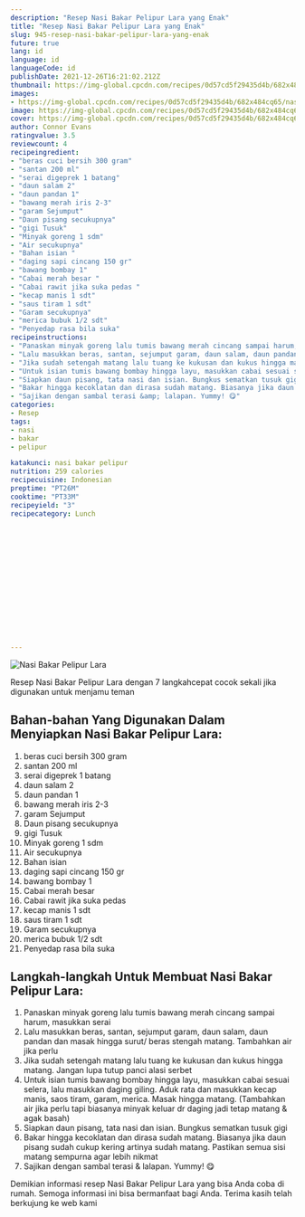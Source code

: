 ```yaml
---
description: "Resep Nasi Bakar Pelipur Lara yang Enak"
title: "Resep Nasi Bakar Pelipur Lara yang Enak"
slug: 945-resep-nasi-bakar-pelipur-lara-yang-enak
future: true
lang: id
language: id
languageCode: id
publishDate: 2021-12-26T16:21:02.212Z 
thumbnail: https://img-global.cpcdn.com/recipes/0d57cd5f29435d4b/682x484cq65/nasi-bakar-pelipur-lara-foto-resep-utama.webp
images:
- https://img-global.cpcdn.com/recipes/0d57cd5f29435d4b/682x484cq65/nasi-bakar-pelipur-lara-foto-resep-utama.webp
image: https://img-global.cpcdn.com/recipes/0d57cd5f29435d4b/682x484cq65/nasi-bakar-pelipur-lara-foto-resep-utama.webp
cover: https://img-global.cpcdn.com/recipes/0d57cd5f29435d4b/682x484cq65/nasi-bakar-pelipur-lara-foto-resep-utama.webp
author: Connor Evans
ratingvalue: 3.5
reviewcount: 4
recipeingredient:
- "beras cuci bersih 300 gram"
- "santan 200 ml"
- "serai digeprek 1 batang"
- "daun salam 2"
- "daun pandan 1"
- "bawang merah iris 2-3"
- "garam Sejumput"
- "Daun pisang secukupnya"
- "gigi Tusuk"
- "Minyak goreng 1 sdm"
- "Air secukupnya"
- "Bahan isian "
- "daging sapi cincang 150 gr"
- "bawang bombay 1"
- "Cabai merah besar "
- "Cabai rawit jika suka pedas "
- "kecap manis 1 sdt"
- "saus tiram 1 sdt"
- "Garam secukupnya"
- "merica bubuk 1/2 sdt"
- "Penyedap rasa bila suka"
recipeinstructions:
- "Panaskan minyak goreng lalu tumis bawang merah cincang sampai harum, masukkan serai"
- "Lalu masukkan beras, santan, sejumput garam, daun salam, daun pandan dan masak hingga surut/ beras stengah matang. Tambahkan air jika perlu"
- "Jika sudah setengah matang lalu tuang ke kukusan dan kukus hingga matang. Jangan lupa tutup panci alasi serbet"
- "Untuk isian tumis bawang bombay hingga layu, masukkan cabai sesuai selera, lalu masukkan daging giling. Aduk rata dan masukkan kecap manis, saos tiram, garam, merica. Masak hingga matang. (Tambahkan air jika perlu tapi biasanya minyak keluar dr daging jadi tetap matang &amp; agak basah)"
- "Siapkan daun pisang, tata nasi dan isian. Bungkus sematkan tusuk gigi"
- "Bakar hingga kecoklatan dan dirasa sudah matang. Biasanya jika daun pisang sudah cukup kering artinya sudah matang. Pastikan semua sisi matang sempurna agar lebih nikmat"
- "Sajikan dengan sambal terasi &amp; lalapan. Yummy! 😋"
categories:
- Resep
tags:
- nasi
- bakar
- pelipur

katakunci: nasi bakar pelipur 
nutrition: 259 calories
recipecuisine: Indonesian
preptime: "PT26M"
cooktime: "PT33M"
recipeyield: "3"
recipecategory: Lunch


     
    
    
    
    
    
    
    
    
    
    
      
    
---
```



![Nasi Bakar Pelipur Lara](https://img-global.cpcdn.com/recipes/0d57cd5f29435d4b/682x484cq65/nasi-bakar-pelipur-lara-foto-resep-utama.webp)

Resep Nasi Bakar Pelipur Lara    dengan 7 langkahcepat cocok sekali jika digunakan untuk menjamu teman

<!--inarticleads1-->

## Bahan-bahan Yang Digunakan Dalam Menyiapkan Nasi Bakar Pelipur Lara:

1. beras cuci bersih 300 gram
1. santan 200 ml
1. serai digeprek 1 batang
1. daun salam 2
1. daun pandan 1
1. bawang merah iris 2-3
1. garam Sejumput
1. Daun pisang secukupnya
1. gigi Tusuk
1. Minyak goreng 1 sdm
1. Air secukupnya
1. Bahan isian 
1. daging sapi cincang 150 gr
1. bawang bombay 1
1. Cabai merah besar 
1. Cabai rawit jika suka pedas 
1. kecap manis 1 sdt
1. saus tiram 1 sdt
1. Garam secukupnya
1. merica bubuk 1/2 sdt
1. Penyedap rasa bila suka



<!--inarticleads2-->

## Langkah-langkah Untuk Membuat Nasi Bakar Pelipur Lara:

1. Panaskan minyak goreng lalu tumis bawang merah cincang sampai harum, masukkan serai
1. Lalu masukkan beras, santan, sejumput garam, daun salam, daun pandan dan masak hingga surut/ beras stengah matang. Tambahkan air jika perlu
1. Jika sudah setengah matang lalu tuang ke kukusan dan kukus hingga matang. Jangan lupa tutup panci alasi serbet
1. Untuk isian tumis bawang bombay hingga layu, masukkan cabai sesuai selera, lalu masukkan daging giling. Aduk rata dan masukkan kecap manis, saos tiram, garam, merica. Masak hingga matang. (Tambahkan air jika perlu tapi biasanya minyak keluar dr daging jadi tetap matang &amp; agak basah)
1. Siapkan daun pisang, tata nasi dan isian. Bungkus sematkan tusuk gigi
1. Bakar hingga kecoklatan dan dirasa sudah matang. Biasanya jika daun pisang sudah cukup kering artinya sudah matang. Pastikan semua sisi matang sempurna agar lebih nikmat
1. Sajikan dengan sambal terasi &amp; lalapan. Yummy! 😋




Demikian informasi  resep Nasi Bakar Pelipur Lara   yang bisa Anda coba di rumah. Semoga informasi ini bisa bermanfaat bagi Anda. Terima kasih telah berkujung ke web kami
